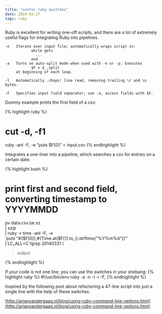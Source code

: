 ```yaml
---
title: "useful ruby switches"
date: 2014-03-27
tags: ruby
---
```


Ruby is excellent for writing one-off scripts, and there are a lot of extremely useful flags for integrating Ruby into pipelines.

```
-n   Iterate over input file; automatically wraps script in:
            while gets
              ...
            end
-a   Turns on auto-split mode when used with -n or -p. Executes 
            $F = $_.split
     at beginning of each loop.

-l   Automatically .chops! line read, removing trailing \r and \n bytes.

-F   Specifies input field separator; use -a, access fields with $F.
```

Dummy example prints the first field of a csv:

{% highlight ruby %}
# cut -d, -f1
ruby -anl -F, -e "puts $F[0]" < input.csv
{% endhighlight %}


Integrates a one-liner into a pipeline, which searches a csv for entries on a certain date:

{% highlight bash %}
# print first and second field, converting timestamp to YYYYMMDD
pv data.csv.tar.xz \
  | xzip \
  | ruby -r time -anl -F, -e \
    'puts "#{$F[0]},#{Time.at($F[1].to_i).strftime("%Y%m%d")}"' \
  | LC_ALL=C fgrep 20140331 \
  > output

{% endhighlight %}

If your code is not one line, you can use the switches in your shebang:
{% highlight ruby %}
#!/usr/bin/env ruby -a -n -l -i -F,
{% endhighlight %}

Inspired by the following post about refactoring a 47-line script into just a single line with the help of these switches.

[http://arjanvandergaag.nl/blog/using-ruby-command-line-options.html](http://arjanvandergaag.nl/blog/using-ruby-command-line-options.html)
